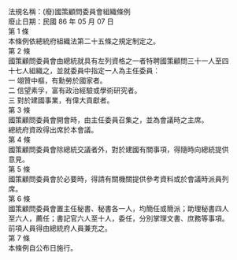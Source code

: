 法規名稱：(廢)國策顧問委員會組織條例  
廢止日期：民國 86 年 05 月 07 日  
第 1 條  
本條例依總統府組織法第二十五條之規定制定之。  
第 2 條  
國策顧問委員會由總統就具有左列資格之一者特聘國策顧問三十一人至四  
十七人組織之，並就委員中指定一人為主任委員：  
一 翊贊中樞，有勳勞於國家者。  
二 信望素孚，富有政治經驗或學術研究者。  
三 對於建國事業，有偉大貢獻者。  
第 3 條  
國策顧問委員會開會時，由主任委員召集之，並為會議時之主席。  
總統府資政得出席於本會議。  
第 4 條  
國策顧問委員會除總統交議者外，對於建國有關事項，得隨時向總統提供  
意見。  
第 5 條  
國策顧問委員會於必要時，得請有關機關提供參考資料或於會議時派員列  
席。  
第 6 條  
國策顧問委員會置主任秘書、秘書各一人，均簡任或簡派；助理秘書四人  
至六人，薦任；書記官六人至十人，委任，分別掌理文書、庶務等事項。  
前項人員得由總統府人員兼充之。  
第 7 條  
本條例自公布日施行。  


